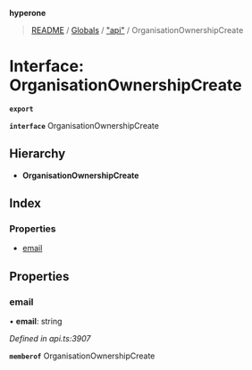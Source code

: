 **hyperone**

> [README](../README.md) / [Globals](../globals.md) / ["api"](../modules/_api_.md) / OrganisationOwnershipCreate

# Interface: OrganisationOwnershipCreate

**`export`** 

**`interface`** OrganisationOwnershipCreate

## Hierarchy

* **OrganisationOwnershipCreate**

## Index

### Properties

* [email](_api_.organisationownershipcreate.md#email)

## Properties

### email

•  **email**: string

*Defined in api.ts:3907*

**`memberof`** OrganisationOwnershipCreate
